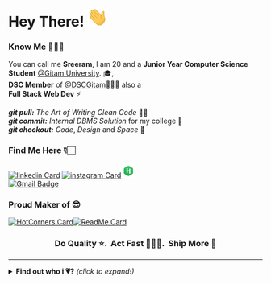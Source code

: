 # Hey There! <img src="https://github.com/AsishRaju/AsishRaju/raw/master/gifs/hi.gif" width="40px"></h2>

### Know Me 🙋🏻‍♂️

You can call me **Sreeram**,
I am 20 and a **Junior Year Computer Science Student** [@Gitam University](https://www.gitam.edu/). 🎓,<br> **DSC Member** of [@DSCGitam](https://github.com/dsc-gitam)🤹🏻‍♂️ also a <br>**Full Stack Web Dev** ⚡

_**git pull:**_ _The Art of Writing Clean Code_ 👌🏻<br>
_**git commit:**_ _Internal DBMS Solution_ for my college 🤩<br>
_**git checkout:**_ _Code_, _Design_ and _Space_ 🚀

### Find Me Here 👇🏻

[![linkedin Card](https://img.icons8.com/color/28/000000/linkedin.png)](https://www.linkedin.com/in/sreeram-thatavarthi/)
[![instagram Card](https://img.icons8.com/fluent/28/000000/instagram-new.png)](https://www.instagram.com/ram_thatavarthi/)[![HackerRank Card](https://github.com/AsishRaju/AsishRaju/raw/master/gifs/hackerrank..png)](https://www.hackerrank.com/sreeramt2019) <br>
[![Gmail Badge](https://img.shields.io/badge/-sreeramt2019@gmail.com-c14438?style=flat-square&logo=Gmail&logoColor=white&link=mailto:sreeramt2019@gmail.com)](mailto:sreeramt2019@gmail.com)

### Proud Maker of 😎

[![HotCorners Card](https://github-readme-stats.vercel.app/api/pin/?username=SreeramThatavarthi&repo=fleague)]( https://github.com/SreeramThatavarthi/fleague)[![ReadMe Card](https://github-readme-stats.vercel.app/api/pin/?username=SreeramThatavarthi&repo=fleague)](https://github.com/AsishRaju/FirePad)

<h3 align="center"><strong> Do Quality ⭐. &nbsp;Act Fast 🏃🏻‍♂️. &nbsp;Ship More 🚩</strong> </h3>

---

<details close>
<summary><b>Find out who i 💗?</b> <i>(click to expand!)</i></summary>

### inCoding 👨🏻‍💻

<img src="https://img.icons8.com/color/28/000000/windows-10.png"/>
<img src="https://img.icons8.com/fluent/28/000000/console.png"/>
<img src="https://img.icons8.com/color/28/000000/git.png"/>
<img src="https://img.icons8.com/fluent/28/000000/chrome.png"/>
<img src="https://github.com/AsishRaju/AsishRaju/raw/master/gifs/code.png"/>
<img src="https://github.com/AsishRaju/AsishRaju/raw/master/gifs/postman..png"/>
<img src="https://github.com/AsishRaju/AsishRaju/raw/master/gifs/mongodb.png"/>
<img src="https://github.com/AsishRaju/AsishRaju/raw/master/gifs/firebase.png"/>
<img src="https://github.com/AsishRaju/AsishRaju/raw/master/gifs/react.png"/>
<img src="https://github.com/AsishRaju/AsishRaju/raw/master/gifs/nodejs.png"/> 
<img src="https://github.com/AsishRaju/AsishRaju/raw/master/gifs/javascript.png"/> 
<img src="https://github.com/AsishRaju/AsishRaju/raw/master/gifs/python.png"/>
<img src="https://img.icons8.com/color/28/000000/java-coffee-cup-logo.png"/>
<img src="https://github.com/AsishRaju/AsishRaju/raw/master/gifs/arduino.png"/>
<img src="https://github.com/AsishRaju/AsishRaju/raw/master/gifs/c++.png"/>
<img src="https://github.com/AsishRaju/AsishRaju/raw/master/gifs/c.png"/>

```
I keep going dates with them 💗, best part no one hates me for going on date with others 😁.
```

```
They find me attractive so do i 😉.
```

### Profile Overview 👀

![Github stats](https://github-readme-stats.vercel.app/api?username=SreeramThatavarthi&show_icons=true)<br>
```
And at last some stats to impress my next 😍😉.
```

</details>

